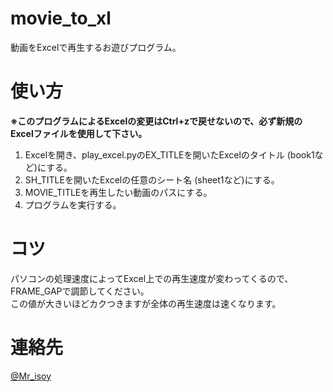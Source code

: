 # movie_to_xl
動画をExcelで再生するお遊びプログラム。

# 使い方
**※このプログラムによるExcelの変更はCtrl+zで戻せないので、必ず新規のExcelファイルを使用して下さい。**
1. Excelを開き、play_excel.pyのEX_TITLEを開いたExcelのタイトル (book1など)にする。
1. SH_TITLEを開いたExcelの任意のシート名 (sheet1など)にする。
1. MOVIE_TITLEを再生したい動画のパスにする。
1. プログラムを実行する。

# コツ
パソコンの処理速度によってExcel上での再生速度が変わってくるので、FRAME_GAPで調節してください。  
この値が大きいほどカクつきますが全体の再生速度は速くなります。

# 連絡先
[@Mr_isoy](https://twitter.com/Mr_isoy)
